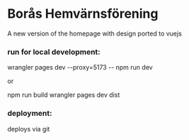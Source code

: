 # Borås Hemvärnsförening

A new version of the homepage with design ported to vuejs

### run for local development:

wrangler pages dev --proxy=5173 -- npm run dev

or

npm run build
wrangler pages dev dist

### deployment:

deploys via git
